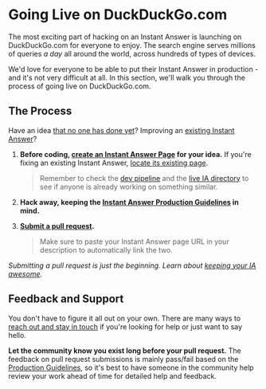 # Going Live on DuckDuckGo.com

The most exciting part of hacking on an Instant Answer is launching on DuckDuckGo.com for everyone to enjoy. The search engine serves millions of queries *a day* all around the world, across hundreds of types of devices.

We'd love for everyone to be able to put their Instant Answer in production - and it's not very difficult at all. In this section, we'll walk you through the process of going live on DuckDuckGo.com.

## The Process

Have an idea [that no one has done yet](https://duck.co/ia)? Improving an [existing Instant Answer](https://duck.co/ia/dev/issues)?

1. **Before coding, [create an Instant Answer Page](https://duck.co/ia/new_ia) for your idea.** If you're fixing an existing Instant Answer, [locate its existing page](https://duck.co/ia).
	
	> Remember to check the [dev pipeline](https://duck.co/ia/dev/pipeline) and the [live IA directory](https://duck.co/ia) to see if anyone is already working on something similar. 

2. **Hack away, keeping the [Instant Answer Production Guidelines](http://docs.duckduckhack.com/submitting/checklist.html) in mind.**

3. **[Submit a pull request](http://docs.duckduckhack.com/submitting/pull-request.html).**

	> Make sure to paste your Instant Answer page URL in your description to automatically link the two.

*Submitting a pull request is just the beginning. Learn about [keeping your IA awesome](http://docs.duckduckhack.com/maintaining/guidelines.html).*

## Feedback and Support

You don't have to figure it all out on your own. There are many ways to [reach out and stay in touch](http://docs.duckduckhack.com/resources/get-in-touch.html) if you're looking for help or just want to say hello.

**Let the community know you exist long before your pull request.** The feedback on pull request submissions is mainly pass/fail based on the [Production Guidelines](http://docs.duckduckhack.com/submitting/checklist.html), so it's best to have someone in the community help review your work ahead of time for detailed help and feedback.

